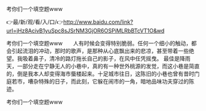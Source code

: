 考你们一个填空题www

👉最/新/观/看/入/口/👉http://www.baidu.com/link?url=jHz8AcivB1yuSpc8sJSrNM3GjOR6OSPiMLRbBTcVT1O&wd

考你们一个填空题www　　人有时候会变得特别脆弱。任何一个细小的触动，都会引起流泪的冲动，那时的歌声，是那种从心底飘出来的悲凉，甚至带着一些绝望。我吸着鼻子，清冷的路灯拖长自己的影子，在风中任凭摇曳。
最佳是降雨天，一部分走在宁静无人的小巷中，真的有一种世外桃源的发觉，而这小巷是简直的，倒是我本人却变得海市蜃楼起来。十足城市往日，这陈旧的小巷也曾有昔时门庭若市，嘈杂特殊的日子，而此刻，它躲在闹市的一角，暗地品味功夫穿过的陈迹。


考你们一个填空题www

